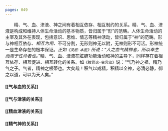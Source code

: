 ```yaml
---
pages: 049
---
```

&emsp;&emsp;精、气、血、津液、神之间有着相互依存、相互制约的关系。精、气、血、津液是构成和维持人体生命活动的基本物质，皆归属于“形”的范畴。人体生命活动的主宰及其外在表现，包括意识、思维、情志等精神活动，皆归属于“神”的范畴。形与神相互依存、<dfn>相互为用、</dfn>不可分割，无形则神无以附，无神则形不可活。形神统一是生命存在的根本保证。<dfn>正如`《灵枢·本脏》`所说：“人之血气精神者，所以奉生而周于性命者也。”</dfn>精、气、血、津液在脏腑功能活动和神的主导下，同样存在着相互依存、相互促进、相互转化的关系。如`《脾胃论·省言箴》`说：“气乃神之祖，精乃气之子。气者，精神之根蒂也。大矣哉！积气以成精，积精以全神，必清必静，御之以道，可以为天人矣。”

#### [[气与血的关系]]
#### [[气与津液的关系]]
#### [[精血津液的关系]]
#### [[精气神的关系]]